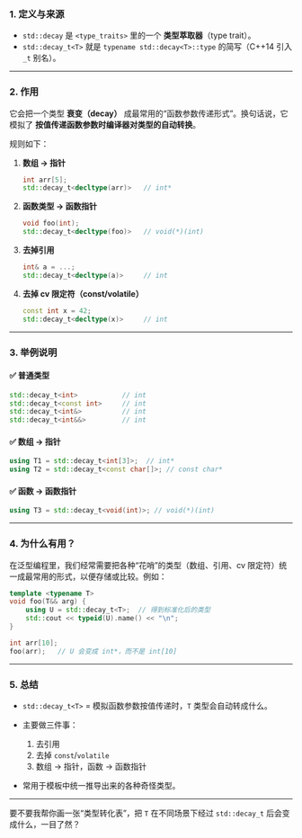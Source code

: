 
### 1. **定义与来源**

* `std::decay` 是 `<type_traits>` 里的一个 **类型萃取器**（type trait）。
* `std::decay_t<T>` 就是 `typename std::decay<T>::type` 的简写（C++14 引入 `_t` 别名）。

---

### 2. **作用**

它会把一个类型 **衰变（decay）** 成最常用的“函数参数传递形式”。换句话说，它模拟了 **按值传递函数参数时编译器对类型的自动转换**。

规则如下：

1. **数组 → 指针**

   ```cpp
   int arr[5];
   std::decay_t<decltype(arr)>   // int*
   ```

2. **函数类型 → 函数指针**

   ```cpp
   void foo(int);
   std::decay_t<decltype(foo)>   // void(*)(int)
   ```

3. **去掉引用**

   ```cpp
   int& a = ...;
   std::decay_t<decltype(a)>     // int
   ```

4. **去掉 cv 限定符（const/volatile）**

   ```cpp
   const int x = 42;
   std::decay_t<decltype(x)>     // int
   ```

---

### 3. **举例说明**

#### ✅ 普通类型

```cpp
std::decay_t<int>           // int
std::decay_t<const int>     // int
std::decay_t<int&>          // int
std::decay_t<int&&>         // int
```

#### ✅ 数组 → 指针

```cpp
using T1 = std::decay_t<int[3]>;  // int*
using T2 = std::decay_t<const char[]>; // const char*
```

#### ✅ 函数 → 函数指针

```cpp
using T3 = std::decay_t<void(int)>; // void(*)(int)
```

---

### 4. **为什么有用？**

在泛型编程里，我们经常需要把各种“花哨”的类型（数组、引用、cv 限定符）统一成最常用的形式，以便存储或比较。例如：

```cpp
template <typename T>
void foo(T&& arg) {
    using U = std::decay_t<T>;  // 得到标准化后的类型
    std::cout << typeid(U).name() << "\n";
}
```

```cpp
int arr[10];
foo(arr);   // U 会变成 int*，而不是 int[10]
```

---

### 5. **总结**

* `std::decay_t<T>` = 模拟函数参数按值传递时，`T` 类型会自动转成什么。
* 主要做三件事：

  1. 去引用
  2. 去掉 `const`/`volatile`
  3. 数组 → 指针，函数 → 函数指针
* 常用于模板中统一推导出来的各种奇怪类型。

---

要不要我帮你画一张“类型转化表”，把 `T` 在不同场景下经过 `std::decay_t` 后会变成什么，一目了然？
